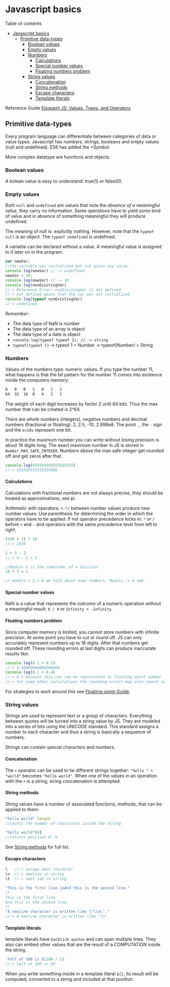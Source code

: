 # Javascript basics
Table of contents
- [Javascript basics](#javascript-basics)
	- [Primitive data-types](#primitive-data-types)
		- [Boolean values](#boolean-values)
		- [Empty values](#empty-values)
		- [Numbers](#numbers)
			- [Calculations](#calculations)
			- [Special number values](#special-number-values)
			- [Floating numbers problem](#floating-numbers-problem)
		- [String values](#string-values)
			- [Concatenation](#concatenation)
			- [String methods](#string-methods)
			- [Escape characters](#escape-characters)
			- [Template literals](#template-literals)

Reference Guide
[Eloquent JS: Values, Types, and Operators](https://eloquentjavascript.net/01_values.html)

## Primitive data-types
Every program language can differentiate between categories of data or value types. Javascript has numbers, strings, booleans and empty values (null and undefined). ES6 has added the +Symbol.

More complex datatype are functions and objects. 

### Boolean values
A bolean value is easy to understand: true(1) or false(0).

### Empty values
Both `null` and `undefined` are values that note the *absence of a meaningful value*, they carry no information. Some operations have to yield some kind of value and in absence of something meaningful they will produce undefined. 

The meaning of null is: explicitly nothing. However, note that the `typeof null` is an object. The `typeof undefined` is undefined.

A variable can be declared without a value. A meaningful value is assigned to it later on in the program.
```javascript
var newVar;
//the variable was initialized but not given any value.
console.log(newVar)	// -> undefined
newVar = 10;
console.log(newVar)	// -> 10
console.log(nonExistingVar)	
//-> Reference Error: nonExistingVar is not defined
//-> not defined means that the var was not initialized
console.log(typeof nonExistingVar)
//-> undefined
```
*Remember*: 
- The data type of NaN is number
- The data type of an array is object
- The data type of a date is object
- `console.log(typeof typeof 1); //	-> string`
- `typeof(typeof 1)` -> typeof 1 = Number -> typeof(Number) = String

### Numbers
Values of the numbers type: numeric values. If you type the number 11, what happens is that the bit pattern for the number 11 comes into existence inside the computers memory: 
```bash
0	0	0	1	0	1	1
64  32	16	8	4	2	1
```
The weight of each digit increases by factor 2 until 64 bits. Thus the max number that can be created is 2^64. 

There are whole numbers (integers), negative numbers and decimal numbers (fractional or floating): 2, 2.5, -10, 2.998e8. The point `.`, the `-` sign and the `e=10x` represent one bit. 

In practice the maximum number you can write without losing precision is about 16 digits long. The exact maximum number in JS is stored in `Number.MAX_SAFE_INTEGER`. Numbers above the max safe integer get rounded off and get zeros after that.
```javascript
console.log(555555555555555555)	
//-> 555555555555555600
```
#### Calculations
Calculations with fractional numbers are not always precise, they should be treated as approximations, see pi.

Arithmetic with operators: `+-*/` between number values produce new number values. Use parenthesis for determining the order in which the operators have to be applied. If not operator precedence kicks in: `*` or `/` before `+` and `-` and operators with the same precedence level from left to right.
```javascript
(100 + 3) * 10 
//-> 1030

1 + 3 - 2 		
//-> 4 - 2 = 2 

//Modulo % is the remainder of a division 
10 % 3 = 1 

// modulo % 2 = 0 we talk about even numbers. Modulo != 0 odd. 
```
#### Special number values
NaN is a value that represents the outcome of a numeric	operation without a meaningful result: `0 / 0` or `Infinity + -Infinity`. 

#### Floating numbers problem 
Since computer memory is limited, you cannot store numbers with infinite precision. At some point you have to cut or round off. JS can only accurately represent numbers up to 18 digits. After that numbers get rounded off. These rounding errors at last digits can produce inaccurate results like:
```javascript
console.log(0.1 + 0.2)	
//-> 0.30000000000000004
console.log(0.1 + 0.4)	
//-> 0.5 because this can can be represented as floating point number
//-> for some other calculations the rounding errors may also cancel each other out
```
For strategies to work around this see [Floating-point-Guide](https://floating-point-gui.de/).

### String values
Strings are used to represent text or a group of characters. Everything between quotes will be turned into a string value by JS. They are modeled into a series of bits using the UNICODE standard. This standard assigns a number to each character and thus a string is basically a sequence of numbers.

Strings can contain special characters and numbers.

#### Concatenation
The `+` operator can be used to tie different strings together: `"hello " + "world"` becomes `"hello world"`. When one of the values in an operation with the `+` is a string, string concatenation is attempted. 

#### String methods
String values have a number of associated functions, methods, that can be applied to them:
```javascript
"hello world".length 
//counts the number of characters inside the string

"hello world"[0] 
//returns position 0: h
```
See [String methods](../_strings-arrays-objects/string_methods/string_methods.md) for full list.

#### Escape characters
```javascript
\ 	//-> escape next character
\n 	//-> newline in string
\t	//-> next tab in string

"This is the first line.\nAnd this is the second line."
/*
This is the first line.
And this is the second line.
*/
"A newline character is written like \"\\n\"."
//-> A newline character is written like "\n". 
```
#### Template literals
template literals have `backtick quotes` and can span multiple lines. They also can embed other values that are the result of a COMPUTATION inside the string. 
```javascript
`half of 100 is ${100 / 2}` 
//-> half of 100 is 50
```
When you write something inside in a template literal `${}`, its result will be computed, converted to a string and included at that position.